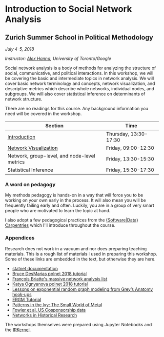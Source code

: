 # Introduction to Social Network Analysis

## Zurich Summer School in Political Methodology

*July 4-5, 2018*

*Instructor: [Alex Hanna](http://alex-hanna.com), University of Toronto/Google*

Social network analysis is a body of methods for analyzing the structure of social, communicative, and political interactions. In this workshop, we will be covering the basic and intermediate topics in network analysis. We will cover basic network terminology and concepts, network visualization, and descriptive metrics which describe whole networks, individual nodes, and subgroups. We will also cover statistical inference on determinants of network structure. 

There are no readings for this course. Any background information you need will be covered in the workshop.

Section | Time
------- | ----
[Introduction](https://github.com/alexhanna/zurich-sna/blob/master/Introduction%20to%20Social%20Network%20Analysis.ipynb) | Thursday, 13:30-17:30
[Network Visualization](https://github.com/alexhanna/zurich-sna/blob/master/Network%20Visualization.ipynb) | Friday, 09:00-12:30
Network, group-level, and node-level metrics  | Friday, 13:30-15:30
Statistical Inference           | Friday, 15:30-17:30

### A word on pedagogy

My methods pedagogy is hands-on in a way that will force you to be working on your own early in the process. It will also mean you will be frequently failing early and often. Luckily, you are in a group of very smart people who are motivated to learn the topic at hand. 

I also adopt a few pedagogical practices from the [(Software|Data) Carpentries](http://carpentries.github.io/instructor-training/) which I'll introduce throughout the course.

### Appendices

Research does not work in a vacuum and nor does preparing teaching materials. This is a rough list of materials I used in preparing this workshop. Some of these links are embedded in the text, but otherwise they are here.

- [statnet documentation](https://www.jstatsoft.org/article/view/v024i01)
- [Bruce DesMarias polnet 2018 tutorial](https://github.com/desmarais-lab/polnet_tutorial)
- [François Briatte's massive network analysis list](https://github.com/briatte/awesome-network-analysis)
- [Katya Ognyanova polnet 2018 tutorial](http://kateto.net/network-visualization)
- [Lessons on exponential random graph modeling from Grey’s Anatomy hook-ups](http://badhessian.org/2012/09/lessons-on-exponential-random-graph-modeling-from-greys-anatomy-hook-ups/)
- [ERGM Tutorial](http://michaellevy.name/blog/ERGM-tutorial/)
- [Patterns in the Ivy: The Small World of Metal](http://badhessian.org/2013/09/patterns-in-the-ivy-the-small-world-of-metal/)
- [Fowler et al. US Cosponsorship data](http://jhfowler.ucsd.edu/cosponsorship.htm)
- [Networks in Historical Research](http://www.themacroscope.org/?page_id=308)

The workshops themselves were prepared using Jupyter Notebooks and the [IRKernel](https://irkernel.github.io/). 